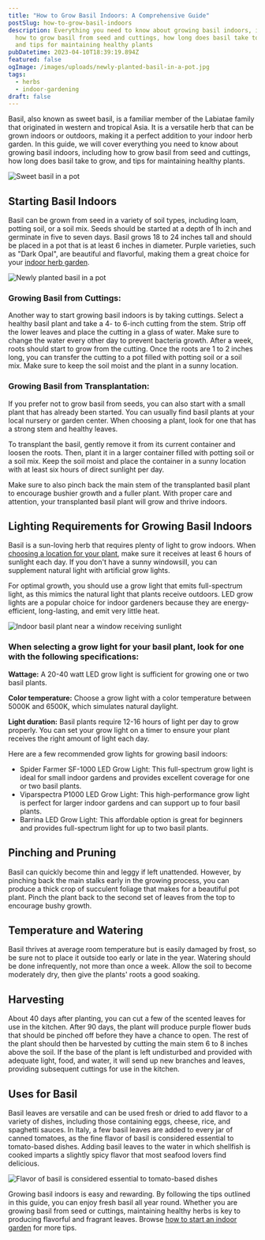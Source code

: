 ```yaml
---
title: "How to Grow Basil Indoors: A Comprehensive Guide"
postSlug: how-to-grow-basil-indoors
description: Everything you need to know about growing basil indoors, including
  how to grow basil from seed and cuttings, how long does basil take to grow,
  and tips for maintaining healthy plants
pubDatetime: 2023-04-10T18:39:19.894Z
featured: false
ogImage: /images/uploads/newly-planted-basil-in-a-pot.jpg
tags:
  - herbs
  - indoor-gardening
draft: false
---
```

Basil, also known as sweet basil, is a familiar member of the Labiatae family that originated in western and tropical Asia. It is a versatile herb that can be grown indoors or outdoors, making it a perfect addition to your indoor herb garden. In this guide, we will cover everything you need to know about growing basil indoors, including how to grow basil from seed and cuttings, how long does basil take to grow, and tips for maintaining healthy plants.

![Sweet basil in a pot](/images/uploads/sweet-basil-in-a-pot.jpg "Sweet basil in a pot")

## Starting Basil Indoors

Basil can be grown from seed in a variety of soil types, including loam, potting soil, or a soil mix. Seeds should be started at a depth of Ih inch and germinate in five to seven days. Basil grows 18 to 24 inches tall and should be placed in a pot that is at least 6 inches in diameter. Purple varieties, such as "Dark Opal", are beautiful and flavorful, making them a great choice for your [indoor herb garden](https://urbangardener.wiki/posts/how-to-grow-herbs-indoors/).

![Newly planted basil in a pot](/images/uploads/newly-planted-basil-in-a-pot.jpg "Newly planted basil in a pot")

### Growing Basil from Cuttings:

Another way to start growing basil indoors is by taking cuttings. Select a healthy basil plant and take a 4- to 6-inch cutting from the stem. Strip off the lower leaves and place the cutting in a glass of water. Make sure to change the water every other day to prevent bacteria growth. After a week, roots should start to grow from the cutting. Once the roots are 1 to 2 inches long, you can transfer the cutting to a pot filled with potting soil or a soil mix. Make sure to keep the soil moist and the plant in a sunny location.

### Growing Basil from Transplantation:

If you prefer not to grow basil from seeds, you can also start with a small plant that has already been started. You can usually find basil plants at your local nursery or garden center. When choosing a plant, look for one that has a strong stem and healthy leaves.

To transplant the basil, gently remove it from its current container and loosen the roots. Then, plant it in a larger container filled with potting soil or a soil mix. Keep the soil moist and place the container in a sunny location with at least six hours of direct sunlight per day.

Make sure to also pinch back the main stem of the transplanted basil plant to encourage bushier growth and a fuller plant. With proper care and attention, your transplanted basil plant will grow and thrive indoors.

## Lighting Requirements for Growing Basil Indoors

Basil is a sun-loving herb that requires plenty of light to grow indoors. When [choosing a location for your plant](https://urbangardener.wiki/posts/planning-indoor-garden/), make sure it receives at least 6 hours of sunlight each day. If you don't have a sunny windowsill, you can supplement natural light with artificial grow lights.

For optimal growth, you should use a grow light that emits full-spectrum light, as this mimics the natural light that plants receive outdoors. LED grow lights are a popular choice for indoor gardeners because they are energy-efficient, long-lasting, and emit very little heat.

![Indoor basil plant near a window receiving sunlight](/images/uploads/basil-plant-near-a-window-receiving-sunlight.jpg "Indoor basil plant near a window receiving sunlight")

### When selecting a grow light for your basil plant, look for one with the following specifications:

**Wattage:** A 20-40 watt LED grow light is sufficient for growing one or two basil plants.

**Color temperature:** Choose a grow light with a color temperature between 5000K and 6500K, which simulates natural daylight.

**Light duration:** Basil plants require 12-16 hours of light per day to grow properly. You can set your grow light on a timer to ensure your plant receives the right amount of light each day.

Here are a few recommended grow lights for growing basil indoors:

* Spider Farmer SF-1000 LED Grow Light: This full-spectrum grow light is ideal for small indoor gardens and provides excellent coverage for one or two basil plants.
* Viparspectra P1000 LED Grow Light: This high-performance grow light is perfect for larger indoor gardens and can support up to four basil plants.
* Barrina LED Grow Light: This affordable option is great for beginners and provides full-spectrum light for up to two basil plants.

## Pinching and Pruning

Basil can quickly become thin and leggy if left unattended. However, by pinching back the main stalks early in the growing process, you can produce a thick crop of succulent foliage that makes for a beautiful pot plant. Pinch the plant back to the second set of leaves from the top to encourage bushy growth.

## Temperature and Watering

Basil thrives at average room temperature but is easily damaged by frost, so be sure not to place it outside too early or late in the year. Watering should be done infrequently, not more than once a week. Allow the soil to become moderately dry, then give the plants' roots a good soaking.

## Harvesting

About 40 days after planting, you can cut a few of the scented leaves for use in the kitchen. After 90 days, the plant will produce purple flower buds that should be pinched off before they have a chance to open. The rest of the plant should then be harvested by cutting the main stem 6 to 8 inches above the soil. If the base of the plant is left undisturbed and provided with adequate light, food, and water, it will send up new branches and leaves, providing subsequent cuttings for use in the kitchen.

## Uses for Basil

Basil leaves are versatile and can be used fresh or dried to add flavor to a variety of dishes, including those containing eggs, cheese, rice, and spaghetti sauces. In Italy, a few basil leaves are added to every jar of canned tomatoes, as the fine flavor of basil is considered essential to tomato-based dishes. Adding basil leaves to the water in which shellfish is cooked imparts a slightly spicy flavor that most seafood lovers find delicious.

![Flavor of basil is considered essential to tomato-based dishes](/images/uploads/basil-tomato-mozarella.jpg "Flavor of basil is considered essential to tomato-based dishes")

Growing basil indoors is easy and rewarding. By following the tips outlined in this guide, you can enjoy fresh basil all year round. Whether you are growing basil from seed or cuttings, maintaining healthy herbs is key to producing flavorful and fragrant leaves. Browse [how to start an indoor garden](https://urbangardener.wiki/posts/how-to-start-indoor-garden/) for more tips.